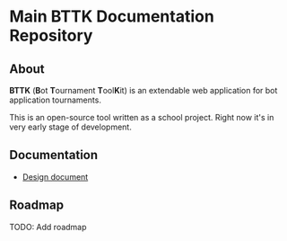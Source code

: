 # Main BTTK Documentation Repository
## About
**BTTK** (**B**ot **T**ournament **T**ool**K**it) is an extendable web application for bot application tournaments.

This is an open-source tool written as a school project. Right now it's in very early stage of development.
## Documentation
- [Design document](DesignDocument/DESDOC.MD)

## Roadmap
TODO: Add roadmap